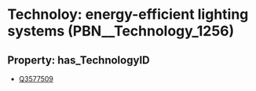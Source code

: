 # Technoloy: __energy-efficient lighting systems__ (PBN__Technology_1256)

## Property: has_TechnologyID

* [Q3577509](Q3577509)

